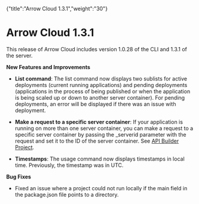 {"title":"Arrow Cloud 1.3.1","weight":"30"} 

# Arrow Cloud 1.3.1

This release of Arrow Cloud includes version 1.0.28 of the CLI and 1.3.1 of the server.

**New Features and Improvements**

*   **List command**: The list command now displays two sublists for active deployments (current running applications) and pending deployments (applications in the process of being published or when the application is being scaled up or down to another server container). For pending deployments, an error will be displayed if there was an issue with deployment.
    
*   **Make a request to a specific server container**: If your application is running on more than one server container, you can make a request to a specific server container by passing the \_serverid parameter with the request and set it to the ID of the server container. See [API Builder Project](/docs/appc/Axway_API_Builder/API_Builder/API_Builder_Developer_Guide/API_Builder_Project/).
    
*   **Timestamps**: The usage command now displays timestamps in local time. Previously, the timestamp was in UTC.
    

**Bug Fixes**

*   Fixed an issue where a project could not run locally if the main field in the package.json file points to a directory.